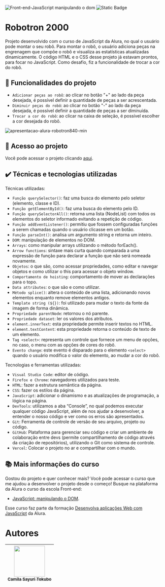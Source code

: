 ![Front-end-JavaScript manipulando o dom](https://github.com/CamilaSah/alura-robotron/assets/128820692/093dd1a9-8ba7-43ae-8b7c-5cffa35da9f4)
![Static Badge](https://img.shields.io/badge/Status-Conclu%C3%ADdo-%2391DCFF)

# Robotron 2000
Projeto desenvolvido com o curso de JavaScript da Alura, no qual o usuário pode montar o seu robô. Para montar o robô, o usuário adiciona peças na engrenagem que compõe o robô e visualiza as estatísticas atualizadas dinamicamente. O código HTML e o CSS desse projeto já estavam prontos, para focar no JavaScript. Como desafio, fiz a funcionalidade de trocar a cor do robô.

## :hammer: Funcionalidades do projeto

- `Adicionar peças ao robô`: ao clicar no botão "+" ao lado da peça desejada, é possível definir a quantidade de peças a ser acrescentada.
- `Diminuir peças do robô`: ao clicar no botão "-" ao lado da peça desejada, é possível definir a quantidade de peças a ser diminuída.
- `Trocar a cor do robô`: ao clicar na caixa de seleção, é possível escolher a cor desejada do robô.

![apresentacao-alura-robotron840-min](https://github.com/CamilaSah/alura-robotron/assets/128820692/932d6cc2-9654-4f40-96f0-00d493cacc43)

## 📁 Acesso ao projeto

Você pode acessar o projeto clicando [aqui](https://alura-robotron-2000-pearl.vercel.app/).

## ✔️ Técnicas e tecnologias utilizadas

Técnicas utilizadas:
- ``Função querySelector()``: faz uma busca do elemento pelo seletor (elemento, classe e ID).
- ``Função getElementById()``: faz uma busca do elemento pelo ID.
- ``Função querySelectorAll()``: retorna uma lista (NodeList) com todos os elementos do seletor informado evitando a repetição de código.
- ``Função addEventListener()``: permitiu que fossem configuradas funções a serem chamadas quando o usuário clicasse em um botão.
- ``Função parseInt()``: analisa um argumento string e retorna um inteiro.
- ``DOM``: manipulação de elementos no DOM.
- ``Arrays``: como manipular arrays utilizando o método forEach().
- ``Arrow functions``: sintaxe mais curta quando comparada a uma expressão de função para declarar a função que não será nomeada novamente.
- ``Objetos``: o que são, como acessar propriedades, como editar e navegar objetos e como utilizar o this para acessar o objeto window.
- ``Comportamento de hoisting``: comportamento de mover as declarações para o topo.
- ``Data attributes``: o que são e como utilizar.
- ``Método splice()``: altera o conteúdo de uma lista, adicionando novos elementos enquanto remove elementos antigos.
- ``Template string (${})``: foi utilizado para mudar o texto da fonte da imagem de forma dinâmica.
- ``Propriedade parentNode``: retornou o nó parente.
- ``Propriedade dataset``: ler os valores dos atributos.
- ``element.innerText``: esta propriedade permite inserir textos no HTML.
- ``element.textContent``: esta propriedade retorna o conteúdo de texto de um elemento.
- ``Tag <select>``: representa um controle que fornece um menu de opções, no caso, o menu com as opções de cores do robô.
- ``Evento change``: este evento é disparado para o elemento `<select>` quando o usuário modifica o valor do elemento, ao mudar a cor do robô.

Tecnologias e ferramentas utilizadas:
- ``Visual Studio Code``: editor de código.
- ``Firefox e Chrome``: navegadores utilizados para teste.
- ``HTML``: fazer a estrutura semântica da página.
- ``CSS``: fazer os estilos da página.
- ``JavaScript``: adicionar o dinamismo e as atualizações de programação, a lógica na página.
- ``DevTools``: utilizamos a aba “Console”, no qual podemos executar qualquer código JavaScript, além de nos ajudar a desenvolver, a entender o nosso código e ver como os erros são apresentados.
- ``Git``: Ferramenta de controle de versão de seu arquivo, projeto ou código. 
- ``GitHub``: Plataforma para gerenciar seu código e criar um ambiente de colaboração entre devs (permite compartilhamento de código através da criação de repositórios), utilizando o Git como sistema de controle.
- ``Vercel``: Colocar o projeto no ar e compartilhar com o mundo.

## 📚 Mais informações do curso
Gostou do projeto e quer conhecer mais? Você pode acessar o curso que me ajudou a desenvolver o projeto desde o começo! 
Busque na plataforma da Alura o curso da escola Front-end:
- [JavaScript: manipulando o DOM](https://cursos.alura.com.br/course/javascript-manipulando-dom).

Esse curso faz parte da formação [Desenvolva aplicações Web com JavaScript](https://cursos.alura.com.br/formacao-javascript-front-end#commitment-section) da Alura.

# Autores

| <img src="https://github.com/CamilaSah/site-pessoal/assets/128820692/bed790ab-3722-4503-8fed-c786e774661b" width="100"><br>[<sub>Camila Sayuri Tokubo</sub>](https://www.linkedin.com/in/camila-tokubo/)|
| :---: |
